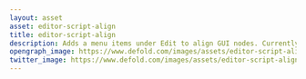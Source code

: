 ```yaml
---
layout: asset
asset: editor-script-align
title: editor-script-align
description: Adds a menu items under Edit to align GUI nodes. Currently only supports root items due to Defold limitations.
opengraph_image: https://www.defold.com/images/assets/editor-script-align-thumb.png
twitter_image: https://www.defold.com/images/assets/editor-script-align-thumb.png
---
```

